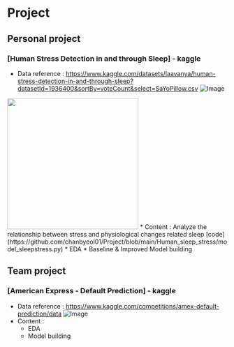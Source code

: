 # Project

## Personal project

### [Human Stress Detection in and through Sleep] - kaggle
 * Data reference : https://www.kaggle.com/datasets/laavanya/human-stress-detection-in-and-through-sleep?datasetId=1936400&sortBy=voteCount&select=SaYoPillow.csv
![Image](https://user-images.githubusercontent.com/108512808/185540381-1258f378-3e77-4cbf-b75a-ccce94793ecb.png)
<img src="https://user-images.githubusercontent.com/108512808/185540381-1258f378-3e77-4cbf-b75a-ccce94793ecb.png" width="300" height="300">
 * Content : Analyze the relationship between stress and physiological changes related sleep [code](https://github.com/chanbyeol01/Project/blob/main/Human_sleep_stress/model_sleepstress.py)
   *  EDA
   *  Baseline & Improved Model building 



## Team project

### [American Express - Default Prediction] - kaggle
 * Data reference : https://www.kaggle.com/competitions/amex-default-prediction/data
![Image](https://user-images.githubusercontent.com/108512808/185823336-2ddbcb0a-b9da-46c0-8292-ad2b7f6c99b7.jpg)
 * Content : 
    * EDA
    * Model building
